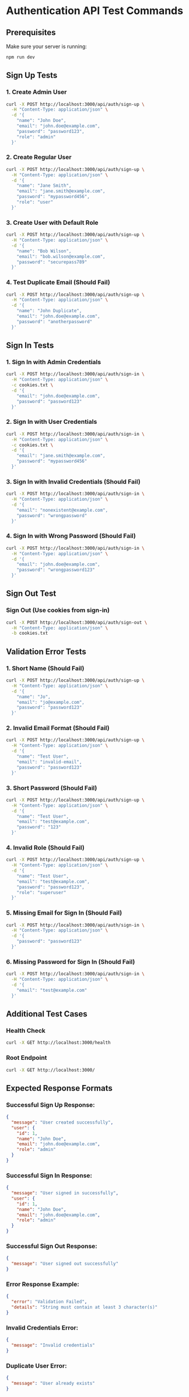 # Authentication API Test Commands

## Prerequisites
Make sure your server is running:
```bash
npm run dev
```

## Sign Up Tests

### 1. Create Admin User
```bash
curl -X POST http://localhost:3000/api/auth/sign-up \
  -H "Content-Type: application/json" \
  -d '{
    "name": "John Doe",
    "email": "john.doe@example.com",
    "password": "password123",
    "role": "admin"
  }'
```

### 2. Create Regular User
```bash
curl -X POST http://localhost:3000/api/auth/sign-up \
  -H "Content-Type: application/json" \
  -d '{
    "name": "Jane Smith",
    "email": "jane.smith@example.com",
    "password": "mypassword456",
    "role": "user"
  }'
```

### 3. Create User with Default Role
```bash
curl -X POST http://localhost:3000/api/auth/sign-up \
  -H "Content-Type: application/json" \
  -d '{
    "name": "Bob Wilson",
    "email": "bob.wilson@example.com",
    "password": "securepass789"
  }'
```

### 4. Test Duplicate Email (Should Fail)
```bash
curl -X POST http://localhost:3000/api/auth/sign-up \
  -H "Content-Type: application/json" \
  -d '{
    "name": "John Duplicate",
    "email": "john.doe@example.com",
    "password": "anotherpassword"
  }'
```

## Sign In Tests

### 1. Sign In with Admin Credentials
```bash
curl -X POST http://localhost:3000/api/auth/sign-in \
  -H "Content-Type: application/json" \
  -c cookies.txt \
  -d '{
    "email": "john.doe@example.com",
    "password": "password123"
  }'
```

### 2. Sign In with User Credentials
```bash
curl -X POST http://localhost:3000/api/auth/sign-in \
  -H "Content-Type: application/json" \
  -c cookies.txt \
  -d '{
    "email": "jane.smith@example.com",
    "password": "mypassword456"
  }'
```

### 3. Sign In with Invalid Credentials (Should Fail)
```bash
curl -X POST http://localhost:3000/api/auth/sign-in \
  -H "Content-Type: application/json" \
  -d '{
    "email": "nonexistent@example.com",
    "password": "wrongpassword"
  }'
```

### 4. Sign In with Wrong Password (Should Fail)
```bash
curl -X POST http://localhost:3000/api/auth/sign-in \
  -H "Content-Type: application/json" \
  -d '{
    "email": "john.doe@example.com",
    "password": "wrongpassword123"
  }'
```

## Sign Out Test

### Sign Out (Use cookies from sign-in)
```bash
curl -X POST http://localhost:3000/api/auth/sign-out \
  -H "Content-Type: application/json" \
  -b cookies.txt
```

## Validation Error Tests

### 1. Short Name (Should Fail)
```bash
curl -X POST http://localhost:3000/api/auth/sign-up \
  -H "Content-Type: application/json" \
  -d '{
    "name": "Jo",
    "email": "jo@example.com",
    "password": "password123"
  }'
```

### 2. Invalid Email Format (Should Fail)
```bash
curl -X POST http://localhost:3000/api/auth/sign-up \
  -H "Content-Type: application/json" \
  -d '{
    "name": "Test User",
    "email": "invalid-email",
    "password": "password123"
  }'
```

### 3. Short Password (Should Fail)
```bash
curl -X POST http://localhost:3000/api/auth/sign-up \
  -H "Content-Type: application/json" \
  -d '{
    "name": "Test User",
    "email": "test@example.com",
    "password": "123"
  }'
```

### 4. Invalid Role (Should Fail)
```bash
curl -X POST http://localhost:3000/api/auth/sign-up \
  -H "Content-Type: application/json" \
  -d '{
    "name": "Test User",
    "email": "test@example.com",
    "password": "password123",
    "role": "superuser"
  }'
```

### 5. Missing Email for Sign In (Should Fail)
```bash
curl -X POST http://localhost:3000/api/auth/sign-in \
  -H "Content-Type: application/json" \
  -d '{
    "password": "password123"
  }'
```

### 6. Missing Password for Sign In (Should Fail)
```bash
curl -X POST http://localhost:3000/api/auth/sign-in \
  -H "Content-Type: application/json" \
  -d '{
    "email": "test@example.com"
  }'
```

## Additional Test Cases

### Health Check
```bash
curl -X GET http://localhost:3000/health
```

### Root Endpoint
```bash
curl -X GET http://localhost:3000/
```

## Expected Response Formats

### Successful Sign Up Response:
```json
{
  "message": "User created successfully",
  "user": {
    "id": 1,
    "name": "John Doe",
    "email": "john.doe@example.com",
    "role": "admin"
  }
}
```

### Successful Sign In Response:
```json
{
  "message": "User signed in successfully",
  "user": {
    "id": 1,
    "name": "John Doe",
    "email": "john.doe@example.com",
    "role": "admin"
  }
}
```

### Successful Sign Out Response:
```json
{
  "message": "User signed out successfully"
}
```

### Error Response Example:
```json
{
  "error": "Validation Failed",
  "details": "String must contain at least 3 character(s)"
}
```

### Invalid Credentials Error:
```json
{
  "message": "Invalid credentials"
}
```

### Duplicate User Error:
```json
{
  "message": "User already exists"
}
```